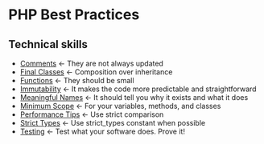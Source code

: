 # PHP Best Practices

## Technical skills

* [Comments](comments.md) <- They are not always updated 
* [Final Classes](final-classes.md) <- Composition over inheritance
* [Functions](functions.md) <- They should be small
* [Immutability](immutability.md) <- It makes the code more predictable and straightforward
* [Meaningful Names](meaningful-names.md) <- It should tell you why it exists and what it does
* [Minimum Scope](minimum-scope.md) <- For your variables, methods, and classes
* [Performance Tips](performance-tips.md) <- Use strict comparison
* [Strict Types](strict-types.md) <- Use strict_types constant when possible
* [Testing](testing.md) <- Test what your software does. Prove it!
